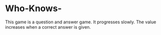 # Who-Knows-
This game is a question and answer game. It progresses slowly. The value increases when a correct answer is given.
